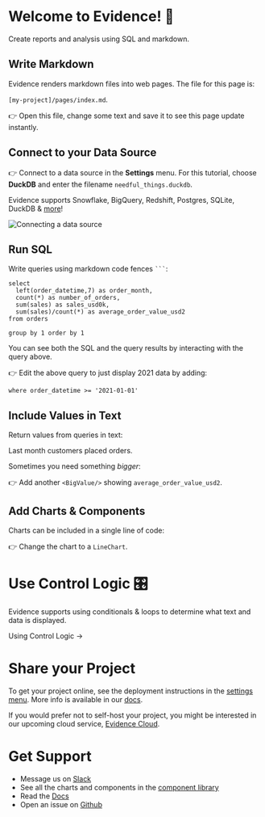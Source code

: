 # Welcome to Evidence! 👋

Create reports and analysis using SQL and markdown.

## Write Markdown

Evidence renders markdown files into web pages. The file for this page is:

`[my-project]/pages/index.md`.

👉 Open this file, change some text and save it to see this page update instantly.

## Connect to your Data Source

👉 Connect to a data source in the **Settings** menu. For this tutorial, choose **DuckDB** and enter the filename `needful_things.duckdb`.

Evidence supports Snowflake, BigQuery, Redshift, Postgres, SQLite, DuckDB & [more](https://docs.evidence.dev/getting-started/connect-database)!

![Connecting a data source](connect-data-source.gif)

## Run SQL

Write queries using markdown code fences ` ``` `:

```orders_by_month
select
  left(order_datetime,7) as order_month,
  count(*) as number_of_orders,
  sum(sales) as sales_usd0k,
  sum(sales)/count(*) as average_order_value_usd2
from orders

group by 1 order by 1
```

You can see both the SQL and the query results by interacting with the query above.

👉 Edit the above query to just display 2021 data by adding:

`where order_datetime >= '2021-01-01'`

## Include Values in Text

Return values from queries in text:

Last month customers placed **<Value data={orders_by_month} column=number_of_orders/>** orders.

Sometimes you need something *bigger*: 
<BigValue data={orders_by_month} value=sales_usd0k />
<BigValue data={orders_by_month} value=number_of_orders />

👉 Add another `<BigValue/>` showing `average_order_value_usd2`.

## Add Charts & Components

Charts can be included in a single line of code:

<BarChart data = {orders_by_month} y=sales_usd0k title = 'Sales by Month, USD' />

👉 Change the chart to a `LineChart`.

# Use Control Logic 🎛️

Evidence supports using conditionals & loops to determine what text and data is displayed.

<BigLink href="/control-logic">Using Control Logic &rarr;</BigLink>

# Share your Project

To get your project online, see the deployment instructions in the [settings menu](/settings). More info is available in our [docs](https://docs.evidence.dev/deployment/deployment-overview).

If you would prefer not to self-host your project, you might be interested in our upcoming cloud service, [Evidence Cloud](https://du3tapwtcbi.typeform.com/to/kwp7ZD3q).

# Get Support 

- Message us on [Slack](https://join.slack.com/t/evidencedev/shared_invite/zt-uda6wp6a-hP6Qyz0LUOddwpXW5qG03Q)
- See all the charts and components in the [component library](https://docs.evidence.dev/features/charts/examples)
- Read the [Docs](https://docs.evidence.dev/)
- Open an issue on [Github](https://github.com/evidence-dev/evidence)
